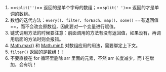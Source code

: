 1. ==`split('')`== 返回的是单个字母的数组；==`split(' ')`== 返回的才是单词的数组。
2. 数组的迭代方法：`every()`、`filter`、`forEach`、`map()`、`some()` ==有返回值==，而不会改变原数组，因此要对一个变量进行赋值。
3. 链式调用方法的时候要注意：前面调用的方法有没有返回值，如果没有，再调用后面的方法时则会报错。
4. [Math.max()](https://developer.mozilla.org/zh-CN/docs/Web/JavaScript/Reference/Global_Objects/Math/max) 和 [Math.min()](https://developer.mozilla.org/zh-CN/docs/Web/JavaScript/Reference/Global_Objects/Math/min) 对数组应用的用法，需要绑定上下文。
5. `filter()` 返回的是数组！！
6. 不要直接在 for 循环里删除 arr 里面的元素，不然 arr 长度减少，而 i 在增加，会有坑！